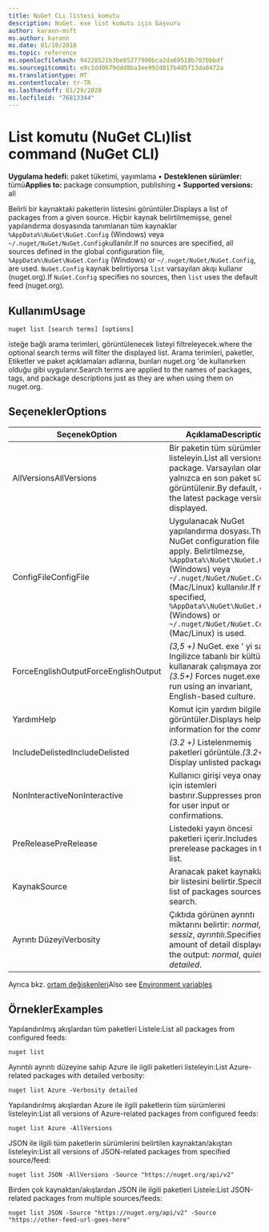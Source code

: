 ```yaml
---
title: NuGet CLı listesi komutu
description: NuGet. exe list komutu için başvuru
author: karann-msft
ms.author: karann
ms.date: 01/18/2018
ms.topic: reference
ms.openlocfilehash: 94228521b3be85277990bca2da69518b7070bbdf
ms.sourcegitcommit: e9c1dd0679ddd8ba3ee992d817b405f13da0472a
ms.translationtype: MT
ms.contentlocale: tr-TR
ms.lasthandoff: 01/29/2020
ms.locfileid: "76813344"
---
```

# <a name="list-command-nuget-cli"></a><span data-ttu-id="31942-103">List komutu (NuGet CLı)</span><span class="sxs-lookup"><span data-stu-id="31942-103">list command (NuGet CLI)</span></span>

<span data-ttu-id="31942-104">**Uygulama hedefi:** paket tüketimi, yayımlama &bullet; **Desteklenen sürümler:** tümü</span><span class="sxs-lookup"><span data-stu-id="31942-104">**Applies to:** package consumption, publishing &bullet; **Supported versions:** all</span></span>

<span data-ttu-id="31942-105">Belirli bir kaynaktaki paketlerin listesini görüntüler.</span><span class="sxs-lookup"><span data-stu-id="31942-105">Displays a list of packages from a given source.</span></span> <span data-ttu-id="31942-106">Hiçbir kaynak belirtilmemişse, genel yapılandırma dosyasında tanımlanan tüm kaynaklar `%AppData%\NuGet\NuGet.Config` (Windows) veya `~/.nuget/NuGet/NuGet.Config`kullanılır.</span><span class="sxs-lookup"><span data-stu-id="31942-106">If no sources are specified, all sources defined in the global configuration file, `%AppData%\NuGet\NuGet.Config` (Windows) or `~/.nuget/NuGet/NuGet.Config`, are used.</span></span> <span data-ttu-id="31942-107">`NuGet.Config` kaynak belirtiyorsa `list` varsayılan akışı kullanır (nuget.org).</span><span class="sxs-lookup"><span data-stu-id="31942-107">If `NuGet.Config` specifies no sources, then `list` uses the default feed (nuget.org).</span></span>

## <a name="usage"></a><span data-ttu-id="31942-108">Kullanım</span><span class="sxs-lookup"><span data-stu-id="31942-108">Usage</span></span>

```cli
nuget list [search terms] [options]
```

<span data-ttu-id="31942-109">isteğe bağlı arama terimleri, görüntülenecek listeyi filtreleyecek.</span><span class="sxs-lookup"><span data-stu-id="31942-109">where the optional search terms will filter the displayed list.</span></span> <span data-ttu-id="31942-110">Arama terimleri, paketler, Etiketler ve paket açıklamaları adlarına, bunları nuget.org 'de kullanırken olduğu gibi uygulanır.</span><span class="sxs-lookup"><span data-stu-id="31942-110">Search terms are applied to the names of packages, tags, and package descriptions just as they are when using them on nuget.org.</span></span>

## <a name="options"></a><span data-ttu-id="31942-111">Seçenekler</span><span class="sxs-lookup"><span data-stu-id="31942-111">Options</span></span>

| <span data-ttu-id="31942-112">Seçenek</span><span class="sxs-lookup"><span data-stu-id="31942-112">Option</span></span> | <span data-ttu-id="31942-113">Açıklama</span><span class="sxs-lookup"><span data-stu-id="31942-113">Description</span></span> |
| --- | --- |
| <span data-ttu-id="31942-114">AllVersions</span><span class="sxs-lookup"><span data-stu-id="31942-114">AllVersions</span></span> | <span data-ttu-id="31942-115">Bir paketin tüm sürümlerini listeleyin.</span><span class="sxs-lookup"><span data-stu-id="31942-115">List all versions of a package.</span></span> <span data-ttu-id="31942-116">Varsayılan olarak, yalnızca en son paket sürümü görüntülenir.</span><span class="sxs-lookup"><span data-stu-id="31942-116">By default, only the latest package version is displayed.</span></span> |
| <span data-ttu-id="31942-117">ConfigFile</span><span class="sxs-lookup"><span data-stu-id="31942-117">ConfigFile</span></span> | <span data-ttu-id="31942-118">Uygulanacak NuGet yapılandırma dosyası.</span><span class="sxs-lookup"><span data-stu-id="31942-118">The NuGet configuration file to apply.</span></span> <span data-ttu-id="31942-119">Belirtilmezse, `%AppData%\NuGet\NuGet.Config` (Windows) veya `~/.nuget/NuGet/NuGet.Config` (Mac/Linux) kullanılır.</span><span class="sxs-lookup"><span data-stu-id="31942-119">If not specified, `%AppData%\NuGet\NuGet.Config` (Windows) or `~/.nuget/NuGet/NuGet.Config` (Mac/Linux) is used.</span></span>|
| <span data-ttu-id="31942-120">ForceEnglishOutput</span><span class="sxs-lookup"><span data-stu-id="31942-120">ForceEnglishOutput</span></span> | <span data-ttu-id="31942-121">*(3,5 +)* NuGet. exe ' yi sabit, Ingilizce tabanlı bir kültür kullanarak çalışmaya zorlar.</span><span class="sxs-lookup"><span data-stu-id="31942-121">*(3.5+)* Forces nuget.exe to run using an invariant, English-based culture.</span></span> |
| <span data-ttu-id="31942-122">Yardım</span><span class="sxs-lookup"><span data-stu-id="31942-122">Help</span></span> | <span data-ttu-id="31942-123">Komut için yardım bilgilerini görüntüler.</span><span class="sxs-lookup"><span data-stu-id="31942-123">Displays help information for the command.</span></span> |
| <span data-ttu-id="31942-124">IncludeDelisted</span><span class="sxs-lookup"><span data-stu-id="31942-124">IncludeDelisted</span></span> | <span data-ttu-id="31942-125">*(3.2 +)* Listelenmemiş paketleri görüntüle.</span><span class="sxs-lookup"><span data-stu-id="31942-125">*(3.2+)* Display unlisted packages.</span></span> |
| <span data-ttu-id="31942-126">NonInteractive</span><span class="sxs-lookup"><span data-stu-id="31942-126">NonInteractive</span></span> | <span data-ttu-id="31942-127">Kullanıcı girişi veya onayları için istemleri bastırır.</span><span class="sxs-lookup"><span data-stu-id="31942-127">Suppresses prompts for user input or confirmations.</span></span> |
| <span data-ttu-id="31942-128">PreRelease</span><span class="sxs-lookup"><span data-stu-id="31942-128">PreRelease</span></span> | <span data-ttu-id="31942-129">Listedeki yayın öncesi paketleri içerir.</span><span class="sxs-lookup"><span data-stu-id="31942-129">Includes prerelease packages in the list.</span></span> |
| <span data-ttu-id="31942-130">Kaynak</span><span class="sxs-lookup"><span data-stu-id="31942-130">Source</span></span> | <span data-ttu-id="31942-131">Aranacak paket kaynaklarının bir listesini belirtir.</span><span class="sxs-lookup"><span data-stu-id="31942-131">Specifies a list of packages sources to search.</span></span> |
| <span data-ttu-id="31942-132">Ayrıntı Düzeyi</span><span class="sxs-lookup"><span data-stu-id="31942-132">Verbosity</span></span> | <span data-ttu-id="31942-133">Çıktıda görünen ayrıntı miktarını belirtir: *normal*, *sessiz*, *ayrıntılı*.</span><span class="sxs-lookup"><span data-stu-id="31942-133">Specifies the amount of detail displayed in the output: *normal*, *quiet*, *detailed*.</span></span> |

<span data-ttu-id="31942-134">Ayrıca bkz. [ortam değişkenleri](cli-ref-environment-variables.md)</span><span class="sxs-lookup"><span data-stu-id="31942-134">Also see [Environment variables](cli-ref-environment-variables.md)</span></span>

## <a name="examples"></a><span data-ttu-id="31942-135">Örnekler</span><span class="sxs-lookup"><span data-stu-id="31942-135">Examples</span></span>

<span data-ttu-id="31942-136">Yapılandırılmış akışlardan tüm paketleri Listele:</span><span class="sxs-lookup"><span data-stu-id="31942-136">List all packages from configured feeds:</span></span>
```
nuget list
```
<span data-ttu-id="31942-137">Ayrıntılı ayrıntı düzeyine sahip Azure ile ilgili paketleri listeleyin:</span><span class="sxs-lookup"><span data-stu-id="31942-137">List Azure-related packages with detailed verbosity:</span></span>
```
nuget list Azure -Verbosity detailed
```
<span data-ttu-id="31942-138">Yapılandırılmış akışlardan Azure ile ilgili paketlerin tüm sürümlerini listeleyin:</span><span class="sxs-lookup"><span data-stu-id="31942-138">List all versions of Azure-related packages from configured feeds:</span></span>
```
nuget list Azure -AllVersions
```
<span data-ttu-id="31942-139">JSON ile ilgili tüm paketlerin sürümlerini belirtilen kaynaktan/akıştan listeleyin:</span><span class="sxs-lookup"><span data-stu-id="31942-139">List all versions of JSON-related packages from specified source/feed:</span></span>
```
nuget list JSON -AllVersions -Source "https://nuget.org/api/v2"
```
<span data-ttu-id="31942-140">Birden çok kaynaktan/akışlardan JSON ile ilgili paketleri Listele:</span><span class="sxs-lookup"><span data-stu-id="31942-140">List JSON-related packages from multiple sources/feeds:</span></span>
```
nuget list JSON -Source "https://nuget.org/api/v2" -Source "https://other-feed-url-goes-here"
```

